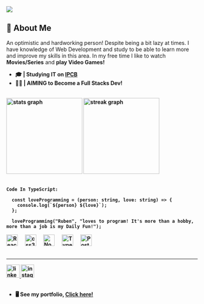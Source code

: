 <img src="https://media.licdn.com/dms/image/D4D16AQGsXHTyFFtdlw/profile-displaybackgroundimage-shrink_200_800/0/1710188929221?e=2147483647&v=beta&t=MwVWCUUKANSD6FVEWG4kvLutBktWjHXfM_zFG_KAx6o">

## 💭 About Me

<p>An optimistic and hardworking person! Despite being a bit lazy at times. I have knowledge of Web Development and study to be able to learn more and improve my skills in this area. In my free time I like to watch <b>Movies/Series</b> and <b>play Video Games!</bold></p>

- 🎓 | Studying IT on [IPCB](https://www.ipcb.pt/)
- 👨‍💻 | AIMING to Become a **Full Stacks Dev**!

<br>

<div align="left">
  <img src="https://github-readme-stats.vercel.app/api?username=ice-san&hide_title=false&hide_rank=false&show_icons=true&include_all_commits=true&count_private=true&disable_animations=false&theme=codeSTACKr&locale=en&hide_border=false" height="200" alt="stats graph"  />
  <img src="https://streak-stats.demolab.com?user=ice-san&locale=en&mode=daily&theme=codeSTACKr&hide_border=false&border_radius=5" height="200" alt="streak graph"  />
</div>

<br>

```
Code In TypeScript:

  const loveProgramming = (person: string, love: string) => {
    console.log(`${person} ${love}`);
  };
  
  loveProgramming("Ruben", "loves to program! It's more than a hobby, more than a job is my Daily Fun!");
```

<div align="left">
  <img src="https://static-00.iconduck.com/assets.00/react-icon-2048x1822-pl7n9jcw.png" height="30" alt="React logo"  />
  <img width="12" />
  <img src="https://cdn.jsdelivr.net/gh/devicons/devicon/icons/css3/css3-plain.svg" height="30" alt="css3 logo"  />
  <img width="12" />
  <img src="https://w7.pngwing.com/pngs/452/24/png-transparent-js-logo-node-logos-and-brands-icon-thumbnail.png" height="30" alt="NodeJS logo"  />
  <img width="12" />
  <img src="https://upload.wikimedia.org/wikipedia/commons/thumb/4/4c/Typescript_logo_2020.svg/2048px-Typescript_logo_2020.svg.png" height="30" alt="TypeScript logo"  />
  <img width="12" />
  <img src="https://cdn.iconscout.com/icon/free/png-256/free-postgresql-8-1175119.png?f=webp" height="30" alt="PostgreSQL logo"  />
</div>

<br>

<hr></hr>

<div align="left">
  <a href="https://www.linkedin.com/in/ruben-costa-0b4633254/" target="_blank">
    <img src="https://img.shields.io/static/v1?message=LinkedIn&logo=linkedin&label=&color=0077B5&logoColor=white&labelColor=&style=for-the-badge" height="35" alt="linkedin logo"  />
  </a>
  <a href="https://www.instagram.com/rubencosta_2004/" target="_blank">
    <img src="https://img.shields.io/static/v1?message=Instagram&logo=instagram&label=&color=E4405F&logoColor=white&labelColor=&style=for-the-badge" height="35" alt="instagram logo"  />
  </a>
</div>

<br>

* 🖥️  See my portfolio, [Click here!](http://dev.ruben-costa.com)
